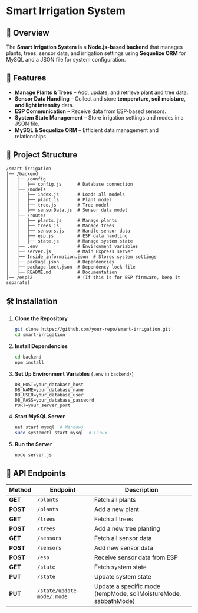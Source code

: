 # Smart Irrigation System

## 📌 Overview
The **Smart Irrigation System** is a **Node.js-based backend** that manages plants, trees, sensor data, and irrigation settings using **Sequelize ORM** for MySQL and a JSON file for system configuration.

## 🚀 Features
- **Manage Plants & Trees** – Add, update, and retrieve plant and tree data.
- **Sensor Data Handling** – Collect and store **temperature, soil moisture, and light intensity** data.
- **ESP Communication** – Receive data from ESP-based sensors.
- **System State Management** – Store irrigation settings and modes in a JSON file.
- **MySQL & Sequelize ORM** – Efficient data management and relationships.

## 📂 Project Structure
```
/smart-irrigation
│── /backend
│   │── /config
│   │   ├── config.js      # Database connection
│   │── /models
│   │   ├── index.js       # Loads all models
│   │   ├── plant.js       # Plant model
│   │   ├── tree.js        # Tree model
│   │   ├── sensorData.js  # Sensor data model
│   │── /routes
│   │   ├── plants.js      # Manage plants
│   │   ├── trees.js       # Manage trees
│   │   ├── sensors.js     # Handle sensor data
│   │   ├── esp.js         # ESP data handling
│   │   ├── state.js       # Manage system state
│   │── .env               # Environment variables
│   │── server.js          # Main Express server
│   │── Inside_information.json  # Stores system settings
│   │── package.json       # Dependencies
│   │── package-lock.json  # Dependency lock file
│   │── README.md          # Documentation
│── /esp32                 # (If this is for ESP firmware, keep it separate)
```

## 🛠️ Installation
1. **Clone the Repository**
   ```bash
   git clone https://github.com/your-repo/smart-irrigation.git
   cd smart-irrigation
   ```

2. **Install Dependencies**
   ```bash
   cd backend
   npm install
   ```

3. **Set Up Environment Variables** (`.env` in `backend/`)
   ```env
   DB_HOST=your_database_host
   DB_NAME=your_database_name
   DB_USER=your_database_user
   DB_PASS=your_database_password
   PORT=your_server_port
   ```

4. **Start MySQL Server**
   ```bash
   net start mysql  # Windows
   sudo systemctl start mysql  # Linux
   ```

5. **Run the Server**
   ```bash
   node server.js
   ```

## 📡 API Endpoints
| Method | Endpoint          | Description |
|--------|------------------|-------------|
| **GET**  | `/plants`        | Fetch all plants |
| **POST** | `/plants`        | Add a new plant |
| **GET**  | `/trees`         | Fetch all trees |
| **POST** | `/trees`         | Add a new tree planting |
| **GET**  | `/sensors`       | Fetch all sensor data |
| **POST** | `/sensors`       | Add new sensor data |
| **POST** | `/esp`           | Receive sensor data from ESP |
| **GET**  | `/state`         | Fetch system state |
| **PUT**  | `/state`         | Update system state |
| **PUT**  | `/state/update-mode/:mode` | Update a specific mode (tempMode, soilMoistureMode, sabbathMode) |


